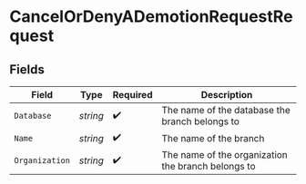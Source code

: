 # CancelOrDenyADemotionRequestRequest


## Fields

| Field                                              | Type                                               | Required                                           | Description                                        |
| -------------------------------------------------- | -------------------------------------------------- | -------------------------------------------------- | -------------------------------------------------- |
| `Database`                                         | *string*                                           | :heavy_check_mark:                                 | The name of the database the branch belongs to     |
| `Name`                                             | *string*                                           | :heavy_check_mark:                                 | The name of the branch                             |
| `Organization`                                     | *string*                                           | :heavy_check_mark:                                 | The name of the organization the branch belongs to |